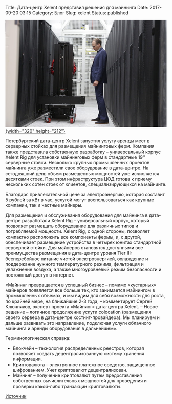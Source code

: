 Title: Дата-центр Xelent представил решения для майнинга
Date: 2017-09-20 03:15
Category: Блог
Slug: xelent
Status: published

[![](./xelent.jpg){width="320" height="212"}](./xelent.jpg)

Петербургский дата-центр Xelent запустил услугу аренды мест в серверных стойках для размещения майнинговых ферм. Компания также представила собственную разработку – универсальный корпус Xelent Rig для установки майнинговых ферм в стандартные 19'' серверные стойки. Несколько крупных промышленных проектов майнинга уже разместили свое оборудование в дата-центре. На сегодняшний день объем размещенных мощностей уже исчисляется десятками стоек. При этом инфраструктура ЦОД готова к приему нескольких сотен стоек от клиентов, специализирующихся на майнинге.  

Благодаря привлекательной цене за электроэнергию, которая составит 5 рублей за кВт в час, услугой могут воспользоваться как крупные компании, так и частные майнеры.  

Для размещения и обслуживания оборудования для майнинга в дата-центре разработали Xelent Rig – универсальный корпус, который позволяет размещать оборудование для различных типов и потребляемой мощности. Xelent Rig, с одной стороны, позволяет компактно расположить все компоненты фермы, и, с другой, обеспечивает размещение устройства в четырех юнитах стандартной серверной стойки. Для майнеров становятся доступными все преимущества размещения в дата-центре уровня Tier III: бесперебойное питание чистой электроэнергией, охлаждение и поддержание нужного температурного режима, фильтрация и увлажнение воздуха, а также многоуровневый режим безопасности и постоянный доступ в интернет.  

«Майнинг превращается в успешный бизнес – помимо «кустарных» майнеров появляется все больше тех, кто занимается майнингом в промышленных объемах, и мы видим для себя возможности для роста, по крайней мере, на ближайшие 2-3 года, – комментирует Сергей Ключников, эксперт проекта «Майнинг» дата-центра Xelent. – Новое решение – логичное продолжение услуги colocation (размещения своего сервера в дата-центре хостинг-провайдера). Мы планируем и дальше развивать это направление, подключая услуги облачного майнинга и аренды оборудования в дальнейшем».  

Терминологическая справка:  
- Блокчейн – технология распределенных реестров, которая позволяет создать децентрализованную систему хранения информации.  
- Криптовалюта – электронное платежное средство, защищенное шифрованием. Учет криптовалют децентрализован.  
- Майнинг – получение криптовалют путем предоставления собственных вычислительных мощностей для проведения и проверки какой-либо транзакции криптовалюты.  

[Источник](http://www.it-weekly.ru/news-company/new-products/133996.html?bx_sender_conversion_id=441550&utm_sending=email)
